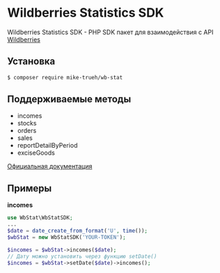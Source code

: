 # Wildberries Statistics SDK

Wildberries Statistics SDK - PHP SDK пакет для взаимодействия с API [Wildberries](https://images.wbstatic.net/portal/education/Kak_rabotat'_s_servisom_statistiki.pdf)

## Установка

``` bash
$ composer require mike-trueh/wb-stat
```

## Поддерживаемые методы
- incomes
- stocks
- orders
- sales
- reportDetailByPeriod
- exciseGoods

[Официальная документация](https://images.wbstatic.net/portal/education/Kak_rabotat'_s_servisom_statistiki.pdf)

## Примеры

**incomes**
``` php
use WbStat\WbStatSDK;
...
$date = date_create_from_format('U', time());
$wbStat = new WbStatSDK('YOUR-TOKEN');

$incomes = $wbStat->incomes($date); 
// Дату можно установить через функцию setDate() 
$incomes = $wbStat->setDate($date)->incomes(); 
```